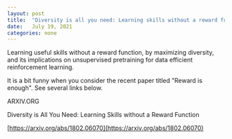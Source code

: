 ```yaml
---
layout: post
title:  "Diversity is all you need: Learning skills without a reward function"
date:   July 19, 2021
categories: none
---
```


Learning useful skills without a reward function, by maximizing diversity, and its implications on unsupervised pretraining for data efficient reinforcement learning. 

It is a bit funny when you consider the recent paper titled "Reward is enough". See several links below. 




ARXIV.ORG

Diversity is All You Need: Learning Skills without a Reward Function





[https://arxiv.org/abs/1802.06070](https://arxiv.org/abs/1802.06070)

 

